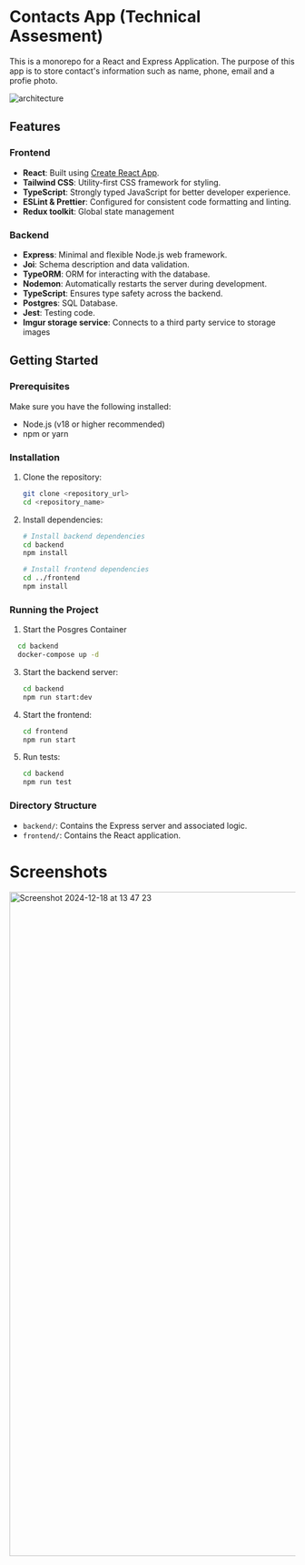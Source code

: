 # Contacts App (Technical Assesment)
This is a monorepo for a React and Express Application.
The purpose of this app is to store contact's information such as name, phone, email and a profie photo.


![architecture](https://github.com/user-attachments/assets/35afcc2d-e6ea-4b64-a393-90e129bc7150)


## Features

### Frontend
- **React**: Built using [Create React App](https://create-react-app.dev/).
- **Tailwind CSS**: Utility-first CSS framework for styling.
- **TypeScript**: Strongly typed JavaScript for better developer experience.
- **ESLint & Prettier**: Configured for consistent code formatting and linting.
- **Redux toolkit**: Global state management
  
### Backend
- **Express**: Minimal and flexible Node.js web framework.
- **Joi**: Schema description and data validation.
- **TypeORM**: ORM for interacting with the database.
- **Nodemon**: Automatically restarts the server during development.
- **TypeScript**: Ensures type safety across the backend.
- **Postgres**: SQL Database.
- **Jest**: Testing code.
- **Imgur storage service**: Connects to a third party service to storage images

## Getting Started

### Prerequisites
Make sure you have the following installed:
- Node.js (v18 or higher recommended)
- npm or yarn

### Installation
1. Clone the repository:
   ```bash
   git clone <repository_url>
   cd <repository_name>
   ```

2. Install dependencies:
   ```bash
   # Install backend dependencies
   cd backend
   npm install

   # Install frontend dependencies
   cd ../frontend
   npm install
   ```

### Running the Project

1. Start the Posgres Container
 ```bash
   cd backend
   docker-compose up -d
   ```
3. Start the backend server:
   ```bash
   cd backend
   npm run start:dev
   ```

4. Start the frontend:
   ```bash
   cd frontend
   npm run start
   ```
5. Run tests:
   ```bash
   cd backend
   npm run test
   ```


### Directory Structure
- `backend/`: Contains the Express server and associated logic.
- `frontend/`: Contains the React application.

# Screenshots
<img width="1168" alt="Screenshot 2024-12-18 at 13 47 23" src="https://github.com/user-attachments/assets/aea2491a-07f9-43fa-b466-96abda4e07e2" />
